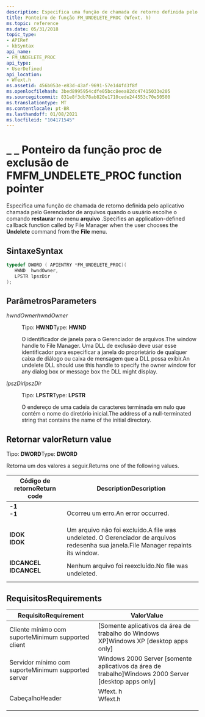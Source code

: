 ```yaml
---
description: Especifica uma função de chamada de retorno definida pelo aplicativo chamada pelo Gerenciador de arquivos quando o usuário escolhe o comando restaurar no menu arquivo.
title: Ponteiro de função FM_UNDELETE_PROC (Wfext. h)
ms.topic: reference
ms.date: 05/31/2018
topic_type:
- APIRef
- kbSyntax
api_name:
- FM_UNDELETE_PROC
api_type:
- UserDefined
api_location:
- Wfext.h
ms.assetid: 456b053e-e83d-43af-9691-57e1d4fd3f8f
ms.openlocfilehash: 3bed8995954cdfe05bcc8eea82dc47415033e205
ms.sourcegitcommit: 831e8f3db78ab820e1710cede244553c70e50500
ms.translationtype: MT
ms.contentlocale: pt-BR
ms.lasthandoff: 01/08/2021
ms.locfileid: "104171545"
---
```

# <a name="fm_undelete_proc-function-pointer"></a><span data-ttu-id="5e715-103">\_ \_ Ponteiro da função proc de exclusão de FM</span><span class="sxs-lookup"><span data-stu-id="5e715-103">FM\_UNDELETE\_PROC function pointer</span></span>

<span data-ttu-id="5e715-104">Especifica uma função de chamada de retorno definida pelo aplicativo chamada pelo Gerenciador de arquivos quando o usuário escolhe o comando **restaurar** no menu **arquivo** .</span><span class="sxs-lookup"><span data-stu-id="5e715-104">Specifies an application-defined callback function called by File Manager when the user chooses the **Undelete** command from the **File** menu.</span></span>

## <a name="syntax"></a><span data-ttu-id="5e715-105">Sintaxe</span><span class="sxs-lookup"><span data-stu-id="5e715-105">Syntax</span></span>


```C++
typedef DWORD ( APIENTRY *FM_UNDELETE_PROC)(
   HWND  hwndOwner,
   LPSTR lpszDir
);
```



## <a name="parameters"></a><span data-ttu-id="5e715-106">Parâmetros</span><span class="sxs-lookup"><span data-stu-id="5e715-106">Parameters</span></span>

<dl> <dt>

<span data-ttu-id="5e715-107">*hwndOwner*</span><span class="sxs-lookup"><span data-stu-id="5e715-107">*hwndOwner*</span></span> 
</dt> <dd>

<span data-ttu-id="5e715-108">Tipo: **HWND**</span><span class="sxs-lookup"><span data-stu-id="5e715-108">Type: **HWND**</span></span>

<span data-ttu-id="5e715-109">O identificador de janela para o Gerenciador de arquivos.</span><span class="sxs-lookup"><span data-stu-id="5e715-109">The window handle to File Manager.</span></span> <span data-ttu-id="5e715-110">Uma DLL de exclusão deve usar esse identificador para especificar a janela do proprietário de qualquer caixa de diálogo ou caixa de mensagem que a DLL possa exibir.</span><span class="sxs-lookup"><span data-stu-id="5e715-110">An undelete DLL should use this handle to specify the owner window for any dialog box or message box the DLL might display.</span></span>

</dd> <dt>

<span data-ttu-id="5e715-111">*lpszDir*</span><span class="sxs-lookup"><span data-stu-id="5e715-111">*lpszDir*</span></span> 
</dt> <dd>

<span data-ttu-id="5e715-112">Tipo: **LPSTR**</span><span class="sxs-lookup"><span data-stu-id="5e715-112">Type: **LPSTR**</span></span>

<span data-ttu-id="5e715-113">O endereço de uma cadeia de caracteres terminada em nulo que contém o nome do diretório inicial.</span><span class="sxs-lookup"><span data-stu-id="5e715-113">The address of a null-terminated string that contains the name of the initial directory.</span></span>

</dd> </dl>

## <a name="return-value"></a><span data-ttu-id="5e715-114">Retornar valor</span><span class="sxs-lookup"><span data-stu-id="5e715-114">Return value</span></span>

<span data-ttu-id="5e715-115">Tipo: **DWORD**</span><span class="sxs-lookup"><span data-stu-id="5e715-115">Type: **DWORD**</span></span>

<span data-ttu-id="5e715-116">Retorna um dos valores a seguir.</span><span class="sxs-lookup"><span data-stu-id="5e715-116">Returns one of the following values.</span></span>



| <span data-ttu-id="5e715-117">Código de retorno</span><span class="sxs-lookup"><span data-stu-id="5e715-117">Return code</span></span>                                                                             | <span data-ttu-id="5e715-118">Description</span><span class="sxs-lookup"><span data-stu-id="5e715-118">Description</span></span>                                                        |
|-----------------------------------------------------------------------------------------|--------------------------------------------------------------------|
| <dl> <span data-ttu-id="5e715-119"><dt>**-1**</dt></span><span class="sxs-lookup"><span data-stu-id="5e715-119"><dt>**-1**</dt></span></span> </dl>       | <span data-ttu-id="5e715-120">Ocorreu um erro.</span><span class="sxs-lookup"><span data-stu-id="5e715-120">An error occurred.</span></span><br/>                                      |
| <dl> <span data-ttu-id="5e715-121"><dt>**IDOK**</dt></span><span class="sxs-lookup"><span data-stu-id="5e715-121"><dt>**IDOK**</dt></span></span> </dl>     | <span data-ttu-id="5e715-122">Um arquivo não foi excluído.</span><span class="sxs-lookup"><span data-stu-id="5e715-122">A file was undeleted.</span></span> <span data-ttu-id="5e715-123">O Gerenciador de arquivos redesenha sua janela.</span><span class="sxs-lookup"><span data-stu-id="5e715-123">File Manager repaints its window.</span></span><br/> |
| <dl> <span data-ttu-id="5e715-124"><dt>**IDCANCEL**</dt></span><span class="sxs-lookup"><span data-stu-id="5e715-124"><dt>**IDCANCEL**</dt></span></span> </dl> | <span data-ttu-id="5e715-125">Nenhum arquivo foi reexcluído.</span><span class="sxs-lookup"><span data-stu-id="5e715-125">No file was undeleted.</span></span><br/>                                  |



 

## <a name="requirements"></a><span data-ttu-id="5e715-126">Requisitos</span><span class="sxs-lookup"><span data-stu-id="5e715-126">Requirements</span></span>



| <span data-ttu-id="5e715-127">Requisito</span><span class="sxs-lookup"><span data-stu-id="5e715-127">Requirement</span></span> | <span data-ttu-id="5e715-128">Valor</span><span class="sxs-lookup"><span data-stu-id="5e715-128">Value</span></span> |
|-------------------------------------|------------------------------------------------------------------------------------|
| <span data-ttu-id="5e715-129">Cliente mínimo com suporte</span><span class="sxs-lookup"><span data-stu-id="5e715-129">Minimum supported client</span></span><br/> | <span data-ttu-id="5e715-130">\[Somente aplicativos da área de trabalho do Windows XP\]</span><span class="sxs-lookup"><span data-stu-id="5e715-130">Windows XP \[desktop apps only\]</span></span><br/>                                        |
| <span data-ttu-id="5e715-131">Servidor mínimo com suporte</span><span class="sxs-lookup"><span data-stu-id="5e715-131">Minimum supported server</span></span><br/> | <span data-ttu-id="5e715-132">Windows 2000 Server \[somente aplicativos da área de trabalho\]</span><span class="sxs-lookup"><span data-stu-id="5e715-132">Windows 2000 Server \[desktop apps only\]</span></span><br/>                               |
| <span data-ttu-id="5e715-133">Cabeçalho</span><span class="sxs-lookup"><span data-stu-id="5e715-133">Header</span></span><br/>                   | <dl> <span data-ttu-id="5e715-134"><dt>Wfext. h</dt></span><span class="sxs-lookup"><span data-stu-id="5e715-134"><dt>Wfext.h</dt></span></span> </dl> |



 

 




